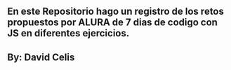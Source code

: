 ## En este Repositorio hago un registro de los retos propuestos por ALURA de 7 dias de codigo con JS en diferentes ejercicios.

## By: David Celis
